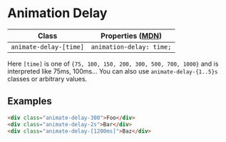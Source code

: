 # Animation Delay

| Class                  | Properties ([MDN](https://developer.mozilla.org/en-US/docs/Web/CSS/animation-delay)) |
| ---------------------- | ------------------------------------------------------------------------------------ |
| `animate-delay-[time]` | `animation-delay: time;`                                                             |

Here `[time]` is one of `{75, 100, 150, 200, 300, 500, 700, 1000}` and is
interpreted like 75ms, 100ms... You can also use `animate-delay-{1..5}s` classes
or arbitrary values.

## Examples

```html
<div class="animate-delay-300">Foo</div>
<div class="animate-delay-2s">Bar</div>
<div class="animate-delay-[1200ms]">Baz</div>
```
